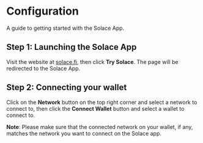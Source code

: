 # Configuration

A guide to getting started with the Solace App.

## Step 1: Launching the Solace App

Visit the website at [solace.fi](https://solace.fi/), then click **Try Solace**. The page will be redirected to the Solace App.

## Step 2: Connecting your wallet

Click on the **Network** button on the top right corner and select a network to connect to, then click the **Connect Wallet** button and select a wallet to connect to.

**Note**: Please make sure that the connected network on your wallet, if any, matches the network you want to connect on the Solace app.
